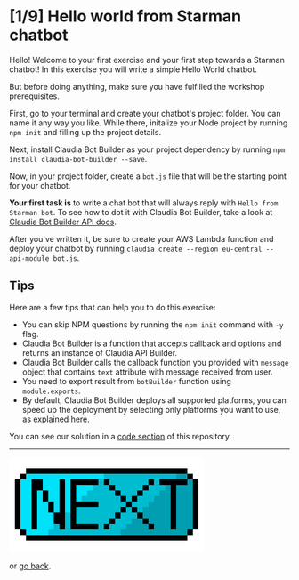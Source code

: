 # [1/9] Hello world from Starman chatbot

Hello! Welcome to your first exercise and your first step towards a Starman chatbot!
In this exercise you will write a simple Hello World chatbot. 

But before doing anything, make sure you have fulfilled the workshop prerequisites.

First, go to your terminal and create your chatbot's project folder. You can name it any way you like.
While there, initalize your Node project by running `npm init` and filling up the project details.

Next, install Claudia Bot Builder as your project dependency by running `npm install claudia-bot-builder --save`.

Now, in your project folder, create a `bot.js` file that will be the starting point for your chatbot.

**Your first task is** to write a chat bot that will always reply with `Hello from Starman bot`. To see how to dot it with Claudia Bot Builder, take a look at [Claudia Bot Builder API docs](https://github.com/claudiajs/claudia-bot-builder).

After you've written it, be sure to create your AWS Lambda function and deploy your chatbot by running `claudia create --region eu-central --api-module bot.js`.

## Tips

Here are a few tips that can help you to do this exercise:

- You can skip NPM questions by running the `npm init` command with `-y` flag.
- Claudia Bot Builder is a function that accepts callback and options and returns an instance of Claudia API Builder.
- Claudia Bot Builder calls the callback function you provided with `message` object that contains `text` attribute with message received from user. 
- You need to export result from `botBuilder` function using `module.exports`.
- By default, Claudia Bot Builder deploys all supported platforms, you can speed up the deployment by selecting only platforms you want to use, as explained [here](https://github.com/claudiajs/claudia-bot-builder/tree/master/docs#selecting-platforms).

You can see our solution in a [code section](../code/exercise-01) of this repository.

---

[![Next](../assets/next.png)](./exercise-02.md)

or [go back](../preparation/Dialogflow-setup.md).